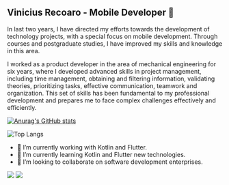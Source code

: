 ## Vinicius Recoaro - Mobile Developer 👋

In last two years, I have directed my efforts towards the development of technology projects, with a special focus on mobile development. Through courses and postgraduate studies, I have improved my skills and knowledge in this area.

I worked as a product developer in the area of mechanical engineering for six years, where I developed advanced skills in project management, including time management, obtaining and filtering information, validating theories, prioritizing tasks, effective communication, teamwork and organization. This set of skills has been fundamental to my professional development and prepares me to face complex challenges effectively and efficiently.

  [![Anurag's GitHub stats](https://github-readme-stats.vercel.app/api?username=vinirecoaro)](https://github.com/vinirecoaro/github-readme-stats)
  
  ![Top Langs](https://github-readme-stats.vercel.app/api/top-langs/?username=vinirecoaro&layout=compact)

- 🔭 I’m currently working with Kotlin and Flutter.
- 🌱 I’m currently learning Kotlin and Flutter new technologies.
- 👯 I’m looking to collaborate on software development enterprises.

<div> 
  <a href = "mailto:vrecoaro@hotmail.com"><img src="https://img.shields.io/badge/-Email-000?style=for-the-badge&logo=microsoft-outlook&logoColor=007BFF" target="_blank"></a>
  <a href="https://www.linkedin.com/in/vinicius-recoaro/" target="_blank"><img src="https://img.shields.io/badge/-LinkedIn-%230077B5?style=for-the-badge&logo=linkedin&logoColor=white" target="_blank"></a> 
</div>
